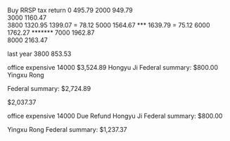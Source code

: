 Buy RRSP tax return
0         495.79 
2000      949.79  
3000     1160.47   
3800     1320.95         1399.07  = 78.12
5000     1564.67    ***  1639.79  = 75.12
6000     1762.27     *******
7000     1962.87         
8000     2163.47 

last year 3800   853.53


office expensive 14000
$3,524.89
Hongyu Ji
Federal summary:
$800.00
Yingxu Rong

Federal summary:
$2,724.89
 
 
 
 
 


 $2,037.37
 
 
 
 
office expensive 14000 
Due
Refund 
Hongyu Ji
Federal summary:
$800.00
  
 
Yingxu Rong
Federal summary:
$1,237.37
 
  
 
 
 
 
 